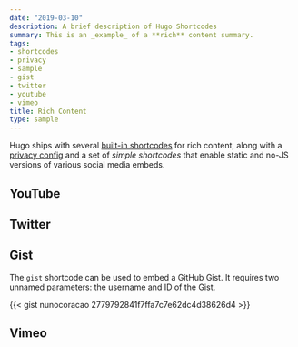```yaml
---
date: "2019-03-10"
description: A brief description of Hugo Shortcodes
summary: This is an _example_ of a **rich** content summary.
tags:
- shortcodes
- privacy
- sample
- gist
- twitter
- youtube
- vimeo
title: Rich Content
type: sample
---
```


Hugo ships with several [built-in shortcodes](https://gohugo.io/content-management/shortcodes/#use-hugos-built-in-shortcodes) for rich content, along with a [privacy config](https://gohugo.io/about/hugo-and-gdpr/) and a set of _simple shortcodes_ that enable static and no-JS versions of various social media embeds.

## YouTube


## Twitter



## Gist

The `gist` shortcode can be used to embed a GitHub Gist. It requires two unnamed parameters: the username and ID of the Gist.

{{< gist nunocoracao 2779792841f7ffa7c7e62dc4d38626d4 >}}

## Vimeo

